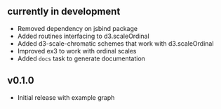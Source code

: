 ## currently in development

* Removed dependency on jsbind package
* Added routines interfacing to d3.scaleOrdinal
* Added d3-scale-chromatic schemes that work with d3.scaleOrdinal
* Improved ex3 to work with ordinal scales
* Added `docs` task to generate documentation

## v0.1.0

* Initial release with example graph
